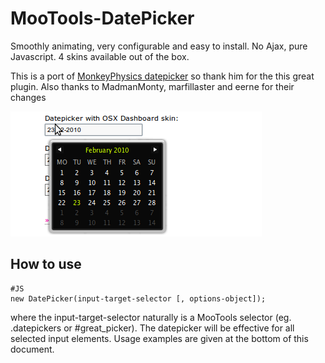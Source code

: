 MooTools-DatePicker
===============

Smoothly animating, very configurable and easy to install.
No Ajax, pure Javascript. 4 skins available out of the box.

This is a port of [MonkeyPhysics datepicker](http://www.monkeyphysics.com/mootools/script/2/datepicker) so thank him for the 
this great plugin. Also thanks to MadmanMonty, marfillaster and eerne for their changes

![Screenshot](http://github.com/arian/mootools-datepicker/raw/master/screenshot.png)

How to use
----------

	#JS
	new DatePicker(input-target-selector [, options-object]);

where the input-target-selector naturally is a MooTools selector (eg. .datepickers or #great_picker). The datepicker will be effective for all selected input elements. Usage examples are given at the bottom of this document.

